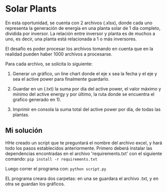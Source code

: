 # Solar Plants
En esta oportunidad, se cuenta con 2 archivos (.xlsx), donde cada uno representa la generación de energía en una planta solar de 1 día completo, dividida por inversor. La relación entre inversor y planta es de muchos a uno, es decir, una planta está relacionada a 1 o más inversores.

El desafío es poder procesar los archivos tomando en cuenta que en la realidad pueden haber 1000 archivos a procesarse.

Para cada archivo, se solicita lo siguiente:

1) Generar un gráfico, un line chart donde el eje x sea la fecha y el eje y sea el active power para finalmente guardarlo.

2) Guardar en un (.txt) la suma por día del active power, el valor máximo y mínimo del active energy y por último, la ruta donde se encuentra el grafico generado en 1).

3) Imprimir en consola la suma total del active power por día, de todas las plantas.

## Mi solución
HHe creado un script que te preguntará el nombre del archivo excel, y hará todo los pasos establecidos anteriormente.
Primero deberá instalar las dependencias encontradas en el archivo 'requirements.txt' con el siguiente comando:
`pip install -r requirements.txt`

Luego correr el programa con:
`python script.py`

EL programa creara dos carpetas:
en una se guardara el archivo .txt, y en otra se guardan los gráficos.
